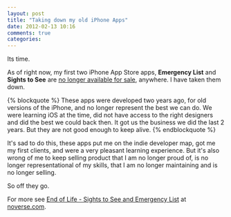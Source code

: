 ```yaml
---
layout: post
title: "Taking down my old iPhone Apps"
date: 2012-02-13 10:16
comments: true
categories: 
---
```


Its time.

As of right now, my first two iPhone App Store apps, **Emergency List** and **Sights to See** are [no longer available for sale](http://www.noverse.com/blog/2012/02/end-of-life-sights-to-see-and-emergency-list/), anywhere. I have taken them down.

{% blockquote %}
These apps were developed two years ago, for old versions of the iPhone, and no longer represent the best we can do. We were learning iOS at the time, did not have access to the right designers and did the best we could back then. It got us the business we did the last 2 years. But they are not good enough to keep alive.
{% endblockquote %}

It's sad to do this, these apps put me on the indie developer map, got me my first clients, and were a very pleasant learning experience. But it's also wrong of me to keep selling product that I am no longer proud of, is no longer representational of my skills, that I am no longer maintaining and is no longer selling.

So off they go.

For more see [End of Life - Sights to See and Emergency List](http://www.noverse.com/blog/2012/02/end-of-life-sights-to-see-and-emergency-list/) at [noverse.com](http://www.noverse.com).
